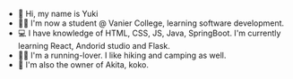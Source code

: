 - 👑 Hi, my name is Yuki
- 👩‍💻 I'm now a student @ Vanier College, learning software development.
- 💻 I have knowledge of HTML, CSS, JS, Java, SpringBoot. I'm currently learning React, Andorid studio and Flask.
- 🏃‍♀️ I'm a running-lover. I like hiking and camping as well.
- 🐶 I'm also the owner of Akita, koko.

<!--
**yukiyuli/yukiyuli** is a ✨ _special_ ✨ repository because its `README.md` (this file) appears on your GitHub profile.

Here are some ideas to get you started:

- 🔭 I’m currently working on ...
- 🌱 I’m currently learning ...
- 👯 I’m looking to collaborate on ...
- 🤔 I’m looking for help with ...
- 💬 Ask me about ...
- 📫 How to reach me: ...
- 😄 Pronouns: ...
- ⚡ Fun fact: ...
-->
